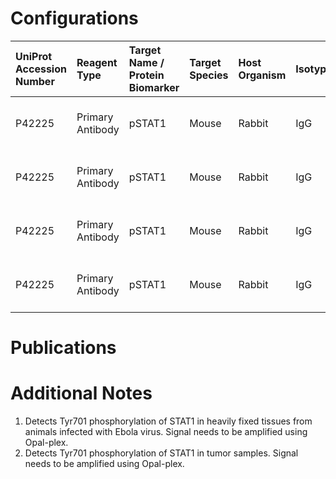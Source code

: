 # Configurations

| UniProt Accession Number   | Reagent Type     | Target Name / Protein Biomarker   | Target Species   | Host Organism   | Isotype   | Clonality   | Vendor                    |   Catalog Number | Conjugate    | RRID   | Availability   | Method        | Tissue Preservation               | Target Tissue                    | Tissue State   | Detergent              | Antigen Retrieval Conditions   | Dye Inactivation Conditions   | Recommend   | Agree               | Disagree   | Contributor         | Notes       |
|:---------------------------|:-----------------|:----------------------------------|:-----------------|:----------------|:----------|:------------|:--------------------------|-----------------:|:-------------|:-------|:---------------|:--------------|:----------------------------------|:---------------------------------|:---------------|:-----------------------|:-------------------------------|:------------------------------|:------------|:--------------------|:-----------|:--------------------|:------------|
| P42225                     | Primary Antibody | pSTAT1                            | Mouse            | Rabbit          | IgG       | 58D6        | Cell Signaling Technology |             9167 | Unconjugated | NA     | Stock          | Opal-plex     | 10% Formalin for 7 Days           | Liver                            | Infected       | Akoya Antibody Diluent | Akoya AR6                      | NA                            | Yes         | 0000-0003-0666-4804 | NA         | 0000-0003-0666-4804 | [1](#notes) |
| P42225                     | Primary Antibody | pSTAT1                            | Mouse            | Rabbit          | IgG       | 58D6        | Cell Signaling Technology |             9167 | Unconjugated | NA     | Stock          | IBEX2D Manual | 1:4 Cytofix/Cytoperm Fixed Frozen | Pancreatic Ductal Adenocarcinoma | Tumor          | Akoya Antibody Diluent | NA                             | NA                            | Yes         | 0000-0003-0666-4804 | NA         | 0000-0003-0666-4804 | [2](#notes) |
| P42225                     | Primary Antibody | pSTAT1                            | Mouse            | Rabbit          | IgG       | 58D6        | Cell Signaling Technology |             9167 | Unconjugated | NA     | Stock          | Opal-plex     | 10% Formalin for 7 Days           | Lymph Node                       | Infected       | Akoya Antibody Diluent | Akoya AR6                      | NA                            | Yes         | 0000-0003-0666-4804 | NA         | 0000-0003-0666-4804 | [1](#notes) |
| P42225                     | Primary Antibody | pSTAT1                            | Mouse            | Rabbit          | IgG       | 58D6        | Cell Signaling Technology |             9167 | Unconjugated | NA     | Stock          | IBEX2D Manual | 2% PFA Fixed Frozen               | Lung                             | Infected       | Akoya Antibody Diluent | NA                             | NA                            | Yes         | 0000-0003-0666-4804 | NA         | 0000-0003-0666-4804 | [1](#notes) |

# Publications



# Additional Notes

<a name="notes"></a>
1. Detects Tyr701 phosphorylation of STAT1 in heavily fixed tissues from animals infected with Ebola virus. Signal needs to be amplified using Opal-plex.
2. Detects Tyr701 phosphorylation of STAT1 in tumor samples. Signal needs to be amplified using Opal-plex.
